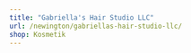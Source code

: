 ```yaml
---
title: "Gabriella's Hair Studio LLC"
url: /newington/gabriellas-hair-studio-llc/
shop: Kosmetik
---
```

